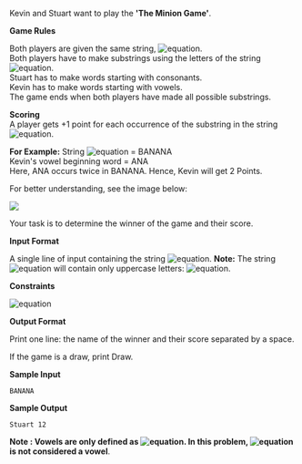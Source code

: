 Kevin and Stuart want to play the __'The Minion Game'__.

__Game Rules__

Both players are given the same string, ![equation](http://latex.codecogs.com/svg.latex?\inline&space;S).<br>
Both players have to make substrings using the letters of the string ![equation](http://latex.codecogs.com/svg.latex?\inline&space;S).<br>
Stuart has to make words starting with consonants.<br>
Kevin has to make words starting with vowels.<br> 
The game ends when both players have made all possible substrings. 

__Scoring__<br>
A player gets +1 point for each occurrence of the substring in the string ![equation](http://latex.codecogs.com/svg.latex?\inline&space;S).

__For Example:__
String ![equation](http://latex.codecogs.com/svg.latex?\inline&space;S) = BANANA<br>
Kevin's vowel beginning word = ANA<br>
Here, ANA occurs twice in BANANA. Hence, Kevin will get 2 Points. 

For better understanding, see the image below: 

![](https://github.com/avtomato/HackerRank/blob/master/Python/img/1450330231-04db904008-banana.png)

Your task is to determine the winner of the game and their score.

__Input Format__

A single line of input containing the string ![equation](http://latex.codecogs.com/svg.latex?\inline&space;S). 
__Note:__ The string ![equation](http://latex.codecogs.com/svg.latex?\inline&space;S) will contain only uppercase letters: ![equation](http://latex.codecogs.com/svg.latex?\inline&space;[A-Z]).

__Constraints__

![equation](https://latex.codecogs.com/svg.latex?\inline&space;0&space;<&space;len(S)&space;\leq&space;10^6)

__Output Format__

Print one line: the name of the winner and their score separated by a space.

If the game is a draw, print Draw.

__Sample Input__
```commandline
BANANA
```
__Sample Output__
```commandline
Stuart 12
```
__Note : 
Vowels are only defined as ![equation](http://latex.codecogs.com/svg.latex?\inline&space;AEIOU). In this problem, ![equation](http://latex.codecogs.com/svg.latex?\inline&space;Y) is not considered a vowel__.
